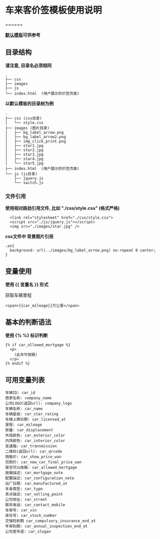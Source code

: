 # 车来客价签模板使用说明
======

__[默认模板](http://prime.oss-cn-hangzhou.aliyuncs.com/price_tag_templates/default.zip)可供参考__

## 目录结构
__请注意, 目录名必须相同__

```
.
├── css
├── images
├── js
└── index.html  (用户展示的价签页面)
```

__以默认模板的目录树为例__

```
.
├── css (css目录)
│   └── style.css
├── images (图片目录)
│   ├── bg_label_arrow.png
│   ├── bg_label_arrow2.png
│   ├── img_click_print.png
│   ├── star1.jpg
│   ├── star2.jpg
│   ├── star3.jpg
│   ├── star4.jpg
│   └── star5.jpg
├── index.html  (用户展示的价签页面)
└── js (js目录)
    ├── jquery.js
    └── switch.js
```

### 文件引用
__使用相对路劲引用文件, 比如 "./css/style.css" (格式严格)__


```
  <link rel="stylesheet" href="./css/style.css">
  <script src="./js/jquery.js"></script>
  <img src="./images/star.jpg" />
```

__css文件中 背景图片引用__

```
.on{ 
  background: url(../images/bg_label_arrow.png) no-repeat 0 center;
}

```


## 变量使用

__使用 {{ 变量名 }} 形式__

获取车辆里程

```
<span>{{car_mileage}}万公里</span>

```

## 基本的判断语法
__使用 {%  %} 标识判断__

```
{% if car_allowed_mortgage %}
  <p>
    (此车可按揭)
  </p>
{% endif %}
```

## 可用变量列表

```
车辆ID: car_id
商家名称: company_name
公司LOGO(返回url): company_logo
车辆名称: car_name
车辆星级: car_star_rating
车辆上牌日期: car_licensed_at
里程: car_mileage
排量: car_displacement
外观颜色: car_exterior_color
内饰颜色: car_interior_color
变速箱: car_transmission
二维码(返回url): car_qrcode
销售价: car_show_price_wan
完税价: car_new_car_final_price_wan
是否可以按揭: car_allowed_mortgage
按揭描述: car_mortgage_note
配置描述: car_configuration_note
出厂日期: car_manufactured_at
车身类型: car_type
卖点描述: car_selling_point
公司地址: car_street
联系电话: car_contact_mobile
车架号: car_vin
库存号: car_stock_number
交强险到期 car_compulsory_insurance_end_at
年审到期: car_annual_inspection_end_at
公司宣传语: car_slogan
```
